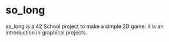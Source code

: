 # so_long
so_long is a 42 School project to make a simple 2D game. It is an introduction in graphical projects. 
